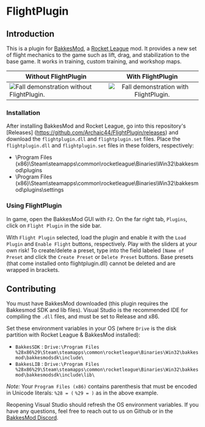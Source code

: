 # FlightPlugin
## Introduction
This is a plugin for [BakkesMod](https://bakkesmod.com/), a [Rocket League](https://www.rocketleague.com/) mod. It provides a new set of flight mechanics to the game such as lift, drag, and stabilization to the base game. It works in training, custom training, and workshop maps.

| Without FlightPlugin | With FlightPlugin | 
| ------------- |:-------------:|
| ![Fall demonstration without FlightPlugin.](./noplugin.gif)      | ![Fall demonstration with FlightPlugin.](./flightplugin.gif) |


### Installation
After installing BakkesMod and Rocket League, go into this repository's [Releases] (https://github.com/Archaic44/FlightPlugin/releases) and download the `flightplugin.dll` and `flightplugin.set` files. Place the `flightplugin.dll` and `flightplugin.set` files in these folders, respectively:
- \Program Files (x86)\Steam\steamapps\common\rocketleague\Binaries\Win32\bakkesmod\plugins
- \Program Files (x86)\Steam\steamapps\common\rocketleague\Binaries\Win32\bakkesmod\plugins\settings

### Using FlightPlugin
In game, open the BakkesMod GUI with `F2`. On the far right tab, `Plugins`, click on `Flight Plugin` in the side bar.

With `Flight Plugin` selected, load the plugin and enable it with the `Load Plugin` and `Enable Flight` buttons, respectively. Play with the sliders at your own risk! To create/delete a preset, type into the field labeled `[Name of Preset` and click the `Create Preset` or `Delete Preset` buttons. Base presets (that come installed onto flightplugin.dll) cannot be deleted and are wrapped in brackets.

## Contributing
You must have BakkesMod downloaded (this plugin requires the Bakkesmod SDK and lib files). Visual Studio is the recommended IDE for compiling the `.dll` files, and must be set to Release and x86.

Set these environment variables in your OS (where `Drive` is the disk partition with Rocket League & BakkesMod installed):
- `BakkesSDK` : `Drive:\Program Files %28x86%29\Steam\steamapps\common\rocketleague\Binaries\Win32\bakkesmod\bakkesmodsdk\include\`
- `BakkesLIB` : `Drive:\Program Files %28x86%29\Steam\steamapps\common\rocketleague\Binaries\Win32\bakkesmod\bakkesmodsdk\include\lib\`

*Note:* Your `Program Files (x86)` contains parenthesis that must be encoded in Unicode literals: `%28 = (` `%29 = )` as in the above example.

Reopening Visual Studio should refresh the OS environment variables. If you have any questions, feel free to reach out to us on Github or in the [BakkesMod Discord](https://discord.gg/9PtUKcj).
